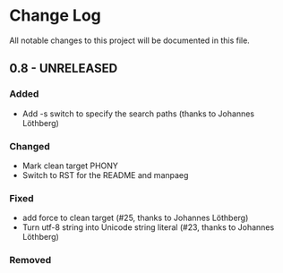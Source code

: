 # Change Log
All notable changes to this project will be documented in this file.

## 0.8 - UNRELEASED
### Added
- Add -s switch to specify the search paths (thanks to  Johannes Löthberg)

### Changed
- Mark clean target PHONY
- Switch to RST for the README and manpaeg

### Fixed
- add force to clean target (#25, thanks to  Johannes Löthberg)
- Turn utf-8 string into Unicode string literal  (#23, thanks to  Johannes Löthberg)

### Removed

